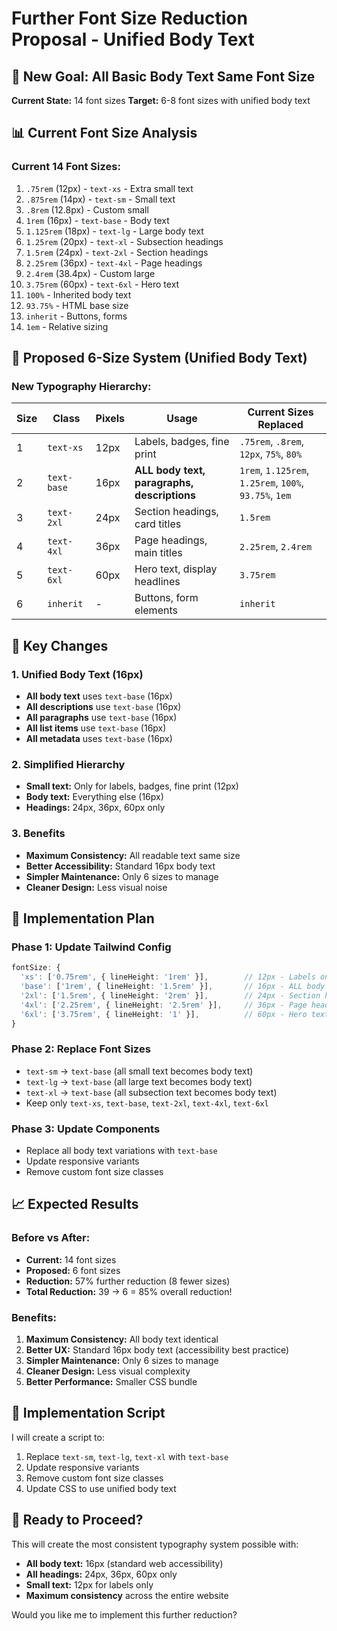 # Further Font Size Reduction Proposal - Unified Body Text

## 🎯 New Goal: All Basic Body Text Same Font Size

**Current State:** 14 font sizes
**Target:** 6-8 font sizes with unified body text

## 📊 Current Font Size Analysis

### **Current 14 Font Sizes:**
1. `.75rem` (12px) - `text-xs` - Extra small text
2. `.875rem` (14px) - `text-sm` - Small text  
3. `.8rem` (12.8px) - Custom small
4. `1rem` (16px) - `text-base` - Body text
5. `1.125rem` (18px) - `text-lg` - Large body text
6. `1.25rem` (20px) - `text-xl` - Subsection headings
7. `1.5rem` (24px) - `text-2xl` - Section headings
8. `2.25rem` (36px) - `text-4xl` - Page headings
9. `2.4rem` (38.4px) - Custom large
10. `3.75rem` (60px) - `text-6xl` - Hero text
11. `100%` - Inherited body text
12. `93.75%` - HTML base size
13. `inherit` - Buttons, forms
14. `1em` - Relative sizing

## 🚀 Proposed 6-Size System (Unified Body Text)

### **New Typography Hierarchy:**

| Size | Class | Pixels | Usage | Current Sizes Replaced |
|------|-------|--------|-------|----------------------|
| 1 | `text-xs` | 12px | Labels, badges, fine print | `.75rem`, `.8rem`, `12px`, `75%`, `80%` |
| 2 | `text-base` | 16px | **ALL body text, paragraphs, descriptions** | `1rem`, `1.125rem`, `1.25rem`, `100%`, `93.75%`, `1em` |
| 3 | `text-2xl` | 24px | Section headings, card titles | `1.5rem` |
| 4 | `text-4xl` | 36px | Page headings, main titles | `2.25rem`, `2.4rem` |
| 5 | `text-6xl` | 60px | Hero text, display headlines | `3.75rem` |
| 6 | `inherit` | - | Buttons, form elements | `inherit` |

## 🎨 Key Changes

### **1. Unified Body Text (16px)**
- **All body text** uses `text-base` (16px)
- **All descriptions** use `text-base` (16px)  
- **All paragraphs** use `text-base` (16px)
- **All list items** use `text-base` (16px)
- **All metadata** uses `text-base` (16px)

### **2. Simplified Hierarchy**
- **Small text:** Only for labels, badges, fine print (12px)
- **Body text:** Everything else (16px)
- **Headings:** 24px, 36px, 60px only

### **3. Benefits**
- **Maximum Consistency:** All readable text same size
- **Better Accessibility:** Standard 16px body text
- **Simpler Maintenance:** Only 6 sizes to manage
- **Cleaner Design:** Less visual noise

## 🔧 Implementation Plan

### **Phase 1: Update Tailwind Config**
```typescript
fontSize: {
  'xs': ['0.75rem', { lineHeight: '1rem' }],        // 12px - Labels only
  'base': ['1rem', { lineHeight: '1.5rem' }],       // 16px - ALL body text
  '2xl': ['1.5rem', { lineHeight: '2rem' }],        // 24px - Section headings
  '4xl': ['2.25rem', { lineHeight: '2.5rem' }],     // 36px - Page headings
  '6xl': ['3.75rem', { lineHeight: '1' }],          // 60px - Hero text
}
```

### **Phase 2: Replace Font Sizes**
- `text-sm` → `text-base` (all small text becomes body text)
- `text-lg` → `text-base` (all large text becomes body text)
- `text-xl` → `text-base` (all subsection text becomes body text)
- Keep only `text-xs`, `text-base`, `text-2xl`, `text-4xl`, `text-6xl`

### **Phase 3: Update Components**
- Replace all body text variations with `text-base`
- Update responsive variants
- Remove custom font size classes

## 📈 Expected Results

### **Before vs After:**
- **Current:** 14 font sizes
- **Proposed:** 6 font sizes
- **Reduction:** 57% further reduction (8 fewer sizes)
- **Total Reduction:** 39 → 6 = 85% overall reduction!

### **Benefits:**
1. **Maximum Consistency:** All body text identical
2. **Better UX:** Standard 16px body text (accessibility best practice)
3. **Simpler Maintenance:** Only 6 sizes to manage
4. **Cleaner Design:** Less visual complexity
5. **Better Performance:** Smaller CSS bundle

## 🎯 Implementation Script

I will create a script to:
1. Replace `text-sm`, `text-lg`, `text-xl` with `text-base`
2. Update responsive variants
3. Remove custom font size classes
4. Update CSS to use unified body text

## 🚀 Ready to Proceed?

This will create the most consistent typography system possible with:
- **All body text:** 16px (standard web accessibility)
- **All headings:** 24px, 36px, 60px only
- **Small text:** 12px for labels only
- **Maximum consistency** across the entire website

Would you like me to implement this further reduction?

